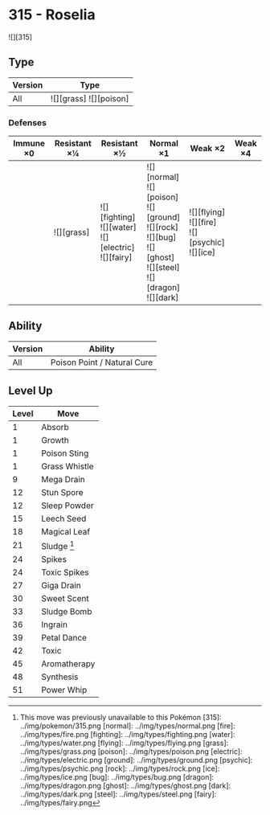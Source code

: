 # 315 - Roselia
![][315]

## Type

Version | Type
---     | ---
All     | ![][grass]  ![][poison]

### Defenses

Immune ×0 | Resistant ×¼   | Resistant ×½                                                   | Normal ×1                                                                                                                      | Weak ×2                                                  | Weak ×4
---       | ---            | ---                                                            | ---                                                                                                                            | ---                                                      | ---
&nbsp;    | ![][grass]<br> | ![][fighting]<br>![][water]<br>![][electric]<br>![][fairy]<br> | ![][normal]<br>![][poison]<br>![][ground]<br>![][rock]<br>![][bug]<br>![][ghost]<br>![][steel]<br>![][dragon]<br>![][dark]<br> | ![][flying]<br>![][fire]<br>![][psychic]<br>![][ice]<br> | &nbsp;

## Ability

Version | Ability
---     | ---
All     | Poison Point / Natural Cure

## Level Up

Level | Move
---   | ---
1     | Absorb
1     | Growth
1     | Poison Sting
1     | Grass Whistle
9     | Mega Drain
12    | Stun Spore
12    | Sleep Powder
15    | Leech Seed
18    | Magical Leaf
21    | Sludge [^1]
24    | Spikes
24    | Toxic Spikes
27    | Giga Drain
30    | Sweet Scent
33    | Sludge Bomb
36    | Ingrain
39    | Petal Dance
42    | Toxic
45    | Aromatherapy
48    | Synthesis
51    | Power Whip

[^1]: This move was previously unavailable to this Pokémon
[315]: ../img/pokemon/315.png
[normal]: ../img/types/normal.png
[fire]: ../img/types/fire.png
[fighting]: ../img/types/fighting.png
[water]: ../img/types/water.png
[flying]: ../img/types/flying.png
[grass]: ../img/types/grass.png
[poison]: ../img/types/poison.png
[electric]: ../img/types/electric.png
[ground]: ../img/types/ground.png
[psychic]: ../img/types/psychic.png
[rock]: ../img/types/rock.png
[ice]: ../img/types/ice.png
[bug]: ../img/types/bug.png
[dragon]: ../img/types/dragon.png
[ghost]: ../img/types/ghost.png
[dark]: ../img/types/dark.png
[steel]: ../img/types/steel.png
[fairy]: ../img/types/fairy.png
